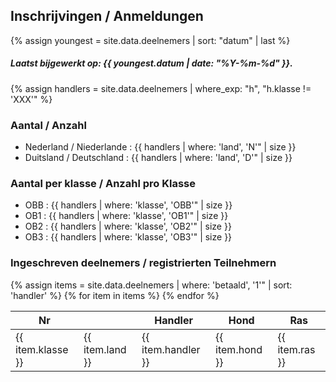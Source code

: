 ## Inschrijvingen / Anmeldungen

{% assign youngest = site.data.deelnemers | sort: "datum" | last %}

##### Laatst bijgewerkt op: {{ youngest.datum | date: "%Y-%m-%d" }}.

{% assign handlers = site.data.deelnemers | where_exp: "h", "h.klasse != 'XXX'" %}

### Aantal / Anzahl<br/>

- Nederland / Niederlande : {{ handlers | where: 'land', 'N'" | size }}<br/>
- Duitsland / Deutschland : {{ handlers | where: 'land', 'D'" | size }}<br/>

### Aantal per klasse / Anzahl pro Klasse<br/>

- OBB : {{ handlers | where: 'klasse', 'OBB'" | size }}<br/>
- OB1 : {{ handlers | where: 'klasse', 'OB1'" | size }}<br/>
- OB2 : {{ handlers | where: 'klasse', 'OB2'" | size }}<br/>
- OB3 : {{ handlers | where: 'klasse', 'OB3'" | size }}<br/>

### Ingeschreven deelnemers / registrierten Teilnehmern

<table>
  <thead>
    <tr>
      <th>Nr</th>
      <th></th>
      <th>Handler</th>
      <th>Hond</th>
      <th>Ras</th>
    </tr>
  </thead>
  <tbody>
{% assign items = site.data.deelnemers | where: 'betaald', '1'" | sort: 'handler' %}
{% for item in items %}
    <tr>
      <td>{{ item.klasse }}</td>
      <td>{{ item.land }}</td>
      <td>{{ item.handler }}</td>
      <td>{{ item.hond }}</td>
      <td>{{ item.ras }}</td>
    </tr>
{% endfor %}
  </tbody>
</table>
